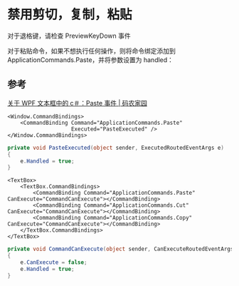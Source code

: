 # 禁用剪切，复制，粘贴

对于退格键，请检查 PreviewKeyDown 事件

对于粘贴命令，如果不想执行任何操作，则将命令绑定添加到 ApplicationCommands.Paste，并将参数设置为 handled：

## 参考

[关于 WPF 文本框中的 c＃：Paste 事件 | 码农家园](https://www.codenong.com/3061475/)

```xaml
<Window.CommandBindings>
    <CommandBinding Command="ApplicationCommands.Paste"
                    Executed="PasteExecuted" />
</Window.CommandBindings>
```

```csharp
private void PasteExecuted(object sender, ExecutedRoutedEventArgs e)
{
    e.Handled = true;
}
```

```xaml
<TextBox>
    <TextBox.CommandBindings>
        <CommandBinding Command="ApplicationCommands.Paste" CanExecute="CommandCanExecute"></CommandBinding>
        <CommandBinding Command="ApplicationCommands.Cut" CanExecute="CommandCanExecute"></CommandBinding>
        <CommandBinding Command="ApplicationCommands.Copy" CanExecute="CommandCanExecute"></CommandBinding>
    </TextBox.CommandBindings>
</TextBox>
```

```csharp
private void CommandCanExecute(object sender, CanExecuteRoutedEventArgs e)
{
    e.CanExecute = false;
    e.Handled = true;
}
```
